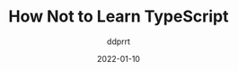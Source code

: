 ---
author: ddprrt
date: 2022-01-10
tags:
  - typescript
target_url: https://fettblog.eu/how-not-to-learn-typescript/
title: How Not to Learn TypeScript
---